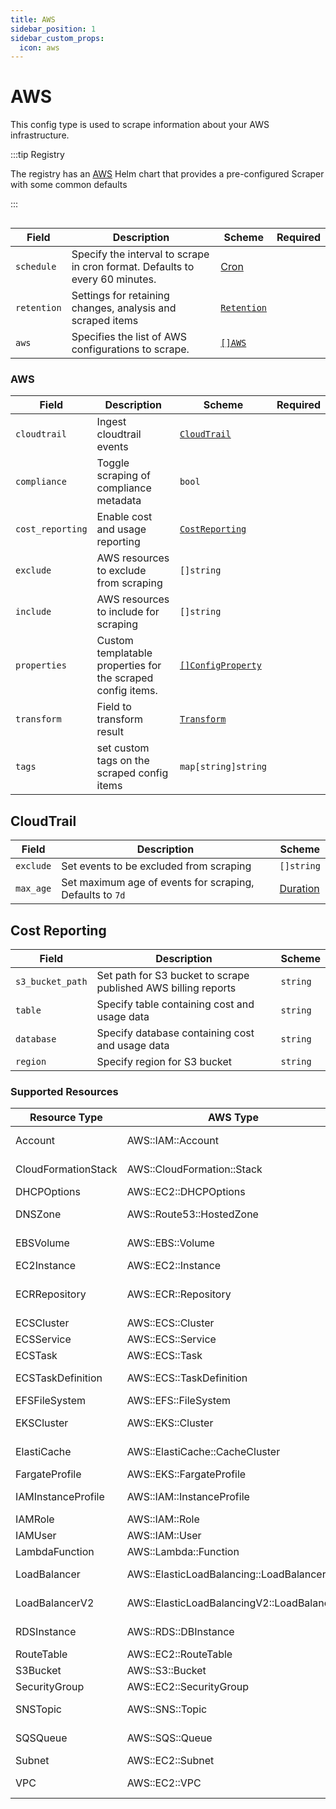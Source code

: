 ```yaml
---
title: AWS
sidebar_position: 1
sidebar_custom_props:
  icon: aws
---
```


# <Icon name="aws"/> AWS

This config type is used to scrape information about your AWS infrastructure.

:::tip Registry

The registry has an [AWS](/registry/aws) Helm chart that provides a pre-configured Scraper with some common defaults

:::

```yaml title="aws-scraper.yaml" file=<rootDir>/modules/config-db/fixtures/aws.yaml

```

| Field       | Description                                                                  | Scheme                                             | Required |
| ----------- | ---------------------------------------------------------------------------- | -------------------------------------------------- | -------- |
| `schedule`  | Specify the interval to scrape in cron format. Defaults to every 60 minutes. | [Cron](/reference/types#cron)                      |          |
| `retention` | Settings for retaining changes, analysis and scraped items                   | [`Retention`](/guide/config-db/concepts/retention) |          |
| `aws`       | Specifies the list of AWS configurations to scrape.                          | [`[]AWS`](#aws)                                    |          |

### AWS

| Field            | Description                                                 | Scheme                                                | Required |
| ---------------- | ----------------------------------------------------------- | ----------------------------------------------------- | -------- |
| `cloudtrail`     | Ingest cloudtrail events                                    | [`CloudTrail`](#cloudtrail)                           |          |
| `compliance`     | Toggle scraping of compliance metadata                      | `bool`                                                |          |
| `cost_reporting` | Enable cost and usage reporting                             | [`CostReporting`](#cost-reporting)                    |          |
| `exclude`        | AWS resources to exclude from scraping                      | `[]string`                                            |          |
| `include`        | AWS resources to include for scraping                       | `[]string`                                            |          |
| `properties`     | Custom templatable properties for the scraped config items. | [`[]ConfigProperty`](/reference/config-db/properties) |          |
| `transform`      | Field to transform result                                   | [`Transform`](/guide/config-db/concepts/transform)    |          |
| `tags`           | set custom tags on the scraped config items                 | `map[string]string`                                   |          |

## CloudTrail

| Field     | Description                                              | Scheme                                |
| --------- | -------------------------------------------------------- | ------------------------------------- |
| `exclude` | Set events to be excluded from scraping                  | `[]string`                            |
| `max_age` | Set maximum age of events for scraping, Defaults to `7d` | [Duration](/reference/types#duration) |

## Cost Reporting

| Field            | Description                                                    | Scheme   |
| ---------------- | -------------------------------------------------------------- | -------- |
| `s3_bucket_path` | Set path for S3 bucket to scrape published AWS billing reports | `string` |
| `table`          | Specify table containing cost and usage data                   | `string` |
| `database`       | Specify database containing cost and usage data                | `string` |
| `region`         | Specify region for S3 bucket                                   | `string` |

### Supported Resources

| Resource Type       | AWS Type                                  | Config Class       | Description                             |
| ------------------- | ----------------------------------------- | ------------------ | --------------------------------------- |
| Account             | AWS::IAM::Account                         | Account            | AWS Account information                 |
| CloudFormationStack | AWS::CloudFormation::Stack                | Stack              | CloudFormation stacks                   |
| DHCPOptions         | AWS::EC2::DHCPOptions                     | DHCP               | DHCP Options Sets                       |
| DNSZone             | AWS::Route53::HostedZone                  | DNSZone            | Route53 Hosted Zones                    |
| EBSVolume           | AWS::EBS::Volume                          | DiskStorage        | Elastic Block Store Volumes             |
| EC2Instance         | AWS::EC2::Instance                        | VirtualMachine     | EC2 Instances                           |
| ECRRepository       | AWS::ECR::Repository                      | ContainerRegistry  | Elastic Container Registry Repositories |
| ECSCluster          | AWS::ECS::Cluster                         | ECSCluster         | ECS Clusters                            |
| ECSService          | AWS::ECS::Service                         | ECSService         | ECS Services                            |
| ECSTask             | AWS::ECS::Task                            | ECSTask            | ECS Tasks                               |
| ECSTaskDefinition   | AWS::ECS::TaskDefinition                  | ECSTaskDefinition  | ECS Task Definitions                    |
| EFSFileSystem       | AWS::EFS::FileSystem                      | FileSystem         | Elastic File System                     |
| EKSCluster          | AWS::EKS::Cluster                         | KubernetesCluster  | Elastic Kubernetes Service Clusters     |
| ElastiCache         | AWS::ElastiCache::CacheCluster            | Cache              | ElastiCache Clusters                    |
| FargateProfile      | AWS::EKS::FargateProfile                  | FargateProfile     | EKS Fargate Profiles                    |
| IAMInstanceProfile  | AWS::IAM::InstanceProfile                 | Profile            | IAM Instance Profiles                   |
| IAMRole             | AWS::IAM::Role                            | Role               | IAM Roles                               |
| IAMUser             | AWS::IAM::User                            | User               | IAM Users                               |
| LambdaFunction      | AWS::Lambda::Function                     | Lambda             | Lambda Functions                        |
| LoadBalancer        | AWS::ElasticLoadBalancing::LoadBalancer   | LoadBalancer       | Classic Load Balancers                  |
| LoadBalancerV2      | AWS::ElasticLoadBalancingV2::LoadBalancer | LoadBalancer       | Application/Network Load Balancers      |
| RDSInstance         | AWS::RDS::DBInstance                      | RelationalDatabase | RDS Database Instances                  |
| RouteTable          | AWS::EC2::RouteTable                      | Route              | VPC Route Tables                        |
| S3Bucket            | AWS::S3::Bucket                           | ObjectStorage      | S3 Buckets                              |
| SecurityGroup       | AWS::EC2::SecurityGroup                   | SecurityGroup      | Security Groups                         |
| SNSTopic            | AWS::SNS::Topic                           | Topic              | Simple Notification Service Topics      |
| SQSQueue            | AWS::SQS::Queue                           | Queue              | Simple Queue Service Queues             |
| Subnet              | AWS::EC2::Subnet                          | Subnet             | VPC Subnets                             |
| VPC                 | AWS::EC2::VPC                             | VPC                | Virtual Private Clouds                  |

